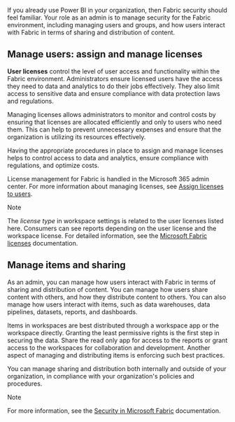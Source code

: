 If you already use Power BI in your organization, then Fabric security should feel familiar. Your role as an admin is to manage security for the Fabric environment, including managing users and groups, and how users interact with Fabric in terms of sharing and distribution of content.

## Manage users: assign and manage licenses

**User licenses** control the level of user access and functionality within the Fabric environment. Administrators ensure licensed users have the access they need to data and analytics to do their jobs effectively. They also limit access to sensitive data and ensure compliance with data protection laws and regulations.

Managing licenses allows administrators to monitor and control costs by ensuring that licenses are allocated efficiently and only to users who need them. This can help to prevent unnecessary expenses and ensure that the organization is utilizing its resources effectively.

Having the appropriate procedures in place to assign and manage licenses helps to control access to data and analytics, ensure compliance with regulations, and optimize costs.

License management for Fabric is handled in the Microsoft 365 admin center. For more information about managing licenses, see [Assign licenses to users](/microsoft-365/admin/manage/assign-licenses-to-users?view=o365-worldwide).

> [!NOTE]
> The *license type* in workspace settings is related to the user licenses listed here. Consumers can see reports depending on the user license and the workspace license. For detailed information, see the [Microsoft Fabric licenses](/fabric/enterprise/licenses#workspace) documentation.

## Manage items and sharing

As an admin, you can manage how users interact with Fabric in terms of sharing and distribution of content. You can manage how users share content with others, and how they distribute content to others. You can also manage how users interact with items, such as data warehouses, data pipelines, datasets, reports, and dashboards.

Items in workspaces are best distributed through a workspace app or the workspace directly. Granting the least permissive rights is the first step in securing the data. Share the read only app for access to the reports or grant access to the workspaces for collaboration and development. Another aspect of managing and distributing items is enforcing such best practices.

You can manage sharing and distribution both internally and outside of your organization, in compliance with your organization's policies and procedures.

> [!NOTE]
> For more information, see the [Security in Microsoft Fabric](/fabric/security/security-overview) documentation.
